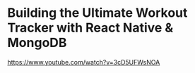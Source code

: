 # Building the Ultimate Workout Tracker with React Native & MongoDB
https://www.youtube.com/watch?v=3cD5UFWsNOA

